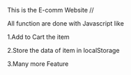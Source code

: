 This is the E-comm Website // 

All function are done with Javascript like

1.Add to Cart the item 

2.Store the data of item in localStorage

3.Many more Feature

